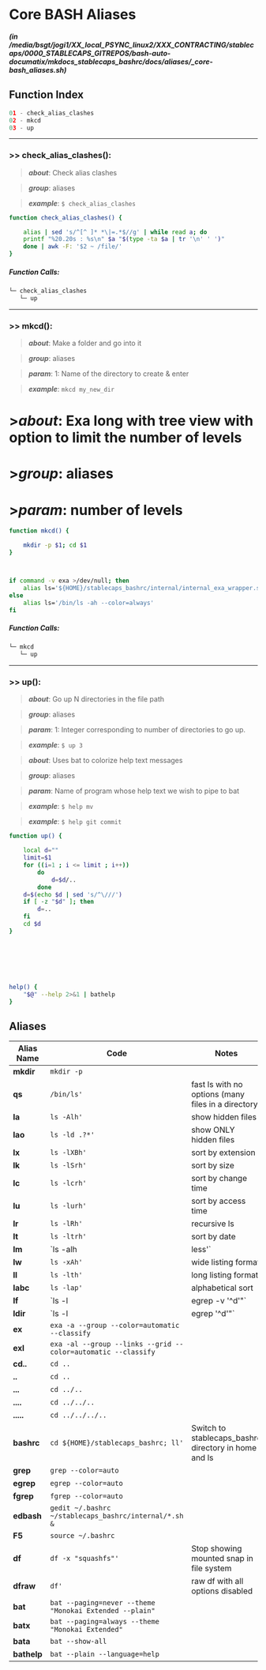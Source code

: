 
Core BASH Aliases
=================


***(in /media/bsgt/jogi1/XX_local_PSYNC_linux2/XXX_CONTRACTING/stablecaps/0000_STABLECAPS_GITREPOS/bash-auto-documatix/mkdocs_stablecaps_bashrc/docs/aliases/_core-bash_aliases.sh)***
## Function Index


```python
01 - check_alias_clashes
02 - mkcd
03 - up
```

******
### >> check_alias_clashes():


>***about***: Check alias clashes


>***group***: aliases


>***example***: `$ check_alias_clashes`


```bash
function check_alias_clashes() {

	alias | sed 's/^[^ ]* *\|=.*$//g' | while read a; do
	printf "%20.20s : %s\n" $a "$(type -ta $a | tr '\n' ' ')"
	done | awk -F: '$2 ~ /file/'
}

```
##### Function Calls:


```bash
└─ check_alias_clashes
   └─ up
```




******
### >> mkcd():


>***about***: Make a folder and go into it


>***group***: aliases


>***param***: 1: Name of the directory to create & enter


>***example***: `mkcd my_new_dir`


# 	>***about***: Exa long with tree view with option to limit the number of levels


# 	>***group***: aliases


# 	>***param***: number of levels


```bash
function mkcd() {

    mkdir -p $1; cd $1
}



if command -v exa >/dev/null; then
    alias ls='${HOME}/stablecaps_bashrc/internal/internal_exa_wrapper.sh'
else
    alias ls='/bin/ls -ah --color=always'
fi

```
##### Function Calls:


```bash
└─ mkcd
   └─ up
```




******
### >> up():


>***about***: Go up N directories in the file path


>***group***: aliases


>***param***: 1: Integer corresponding to number of directories to go up.


>***example***: `$ up 3`


>***about***: Uses bat to colorize help text messages


>***group***: aliases


>***param***: Name of program whose help text we wish to pipe to bat


>***example***: `$ help mv`


>***example***: `$ help git commit`


```bash
function up() {

	local d=""
	limit=$1
	for ((i=1 ; i <= limit ; i++))
		do
			d=$d/..
		done
	d=$(echo $d | sed 's/^\///')
	if [ -z "$d" ]; then
		d=..
	fi
	cd $d
}







help() {
    "$@" --help 2>&1 | bathelp
}

```



## Aliases


| **Alias Name** | **Code** | **Notes** |
| ------------- | ------------- | ------------- |
| **mkdir** | `mkdir -p` | 
| **qs** | `/bin/ls'` |  fast ls with no options (many files in a directory)
| **la** | `ls -Alh'` |  show hidden files
| **lao** | `ls -ld .?*'` |  show ONLY hidden files
| **lx** | `ls -lXBh'` |  sort by extension
| **lk** | `ls -lSrh'` |  sort by size
| **lc** | `ls -lcrh'` |  sort by change time
| **lu** | `ls -lurh'` |  sort by access time
| **lr** | `ls -lRh'` |  recursive ls
| **lt** | `ls -ltrh'` |  sort by date
| **lm** | `ls -alh | less'` |  pipe through 'less'
| **lw** | `ls -xAh'` |  wide listing format
| **ll** | `ls -lth'` |  long listing format
| **labc** | `ls -lap'` | alphabetical sort
| **lf** | `ls -l | egrep -v '^d'"` |  files only
| **ldir** | `ls -l | egrep '^d'"` |  directories only
| **ex** | `exa -a --group --color=automatic --classify` | 
| **exl** | `exa -al --group --links --grid --color=automatic --classify` | 
| **cd..** | `cd ..` | 
| **..** | `cd ..` | 
| **...** | `cd ../..` | 
| **....** | `cd ../../..` | 
| **.....** | `cd ../../../..` | 
| **bashrc** | `cd ${HOME}/stablecaps_bashrc; ll'` |  Switch to stablecaps_bashrc directory in home and ls
| **grep** | `grep --color=auto` | 
| **egrep** | `egrep --color=auto` | 
| **fgrep** | `fgrep --color=auto` | 
| **edbash** | `gedit ~/.bashrc ~/stablecaps_bashrc/internal/*.sh &` | 
| **F5** | `source ~/.bashrc` | 
| **df** | `df -x "squashfs"'` |  Stop showing mounted snap in file system
| **dfraw** | `df'` |  raw df with all options disabled
| **bat** | `bat --paging=never --theme "Monokai Extended --plain"` | 
| **batx** | `bat --paging=always --theme "Monokai Extended"` | 
| **bata** | `bat --show-all` | 
| **bathelp** | `bat --plain --language=help` | 

